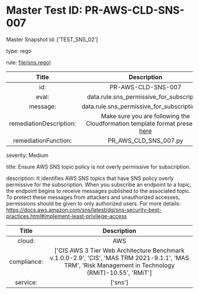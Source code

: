 



# Master Test ID: PR-AWS-CLD-SNS-007


Master Snapshot Id: ['TEST_SNS_02']

type: rego

rule: [file(sns.rego)]  
  
  
  
  

|Title|Description|
| :---: | :---: |
|id: |PR-AWS-CLD-SNS-007|
|eval: |data.rule.sns_permissive_for_subscription|
|message: |data.rule.sns_permissive_for_subscription_err|
|remediationDescription: |Make sure you are following the Cloudformation template format presented <a href='https://boto3.amazonaws.com/v1/documentation/api/latest/reference/services/sns.html#SNS.Client.get_topic_attributes' target='_blank'>here</a>|
|remediationFunction: |PR_AWS_CLD_SNS_007.py|


severity: Medium

title: Ensure AWS SNS topic policy is not overly permissive for subscription.

description: It identifies AWS SNS topics that have SNS policy overly permissive for the subscription. When you subscribe an endpoint to a topic, the endpoint begins to receive messages published to the associated topic. To protect these messages from attackers and unauthorized accesses, permissions should be given to only authorized users. For more details: https://docs.aws.amazon.com/sns/latest/dg/sns-security-best-practices.html#implement-least-privilege-access  
  
  

|Title|Description|
| :---: | :---: |
|cloud: |AWS|
|compliance: |['CIS AWS 3 Tier Web Architecture Benchmark v.1.0.0-2.9', 'CIS', 'MAS TRM 2021-9.1.1', 'MAS TRM', 'Risk Management in Technology (RMiT)-10.55', 'RMiT']|
|service: |['sns']|



[file(sns.rego)]: https://github.com/prancer-io/prancer-compliance-test/tree/master/aws/cloud/sns.rego
